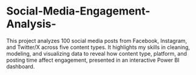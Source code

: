 # Social-Media-Engagement-Analysis-
This project analyzes 100 social media posts from Facebook, Instagram, and Twitter/X across five content types. It highlights my skills in cleaning, modeling, and visualizing data to reveal how content type, platform, and posting time affect engagement, presented in an interactive Power BI dashboard.
